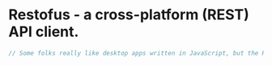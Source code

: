 # Restofus - a cross-platform (REST) API client.

```csharp
// Some folks really like desktop apps written in JavaScript, but the REST OF US are sane people.
```